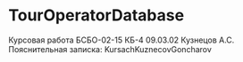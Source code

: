# TourOperatorDatabase
Курсовая работа БСБО-02-15 КБ-4
09.03.02
Кузнецов А.С.
Пояснительная записка: KursachKuznecovGoncharov
